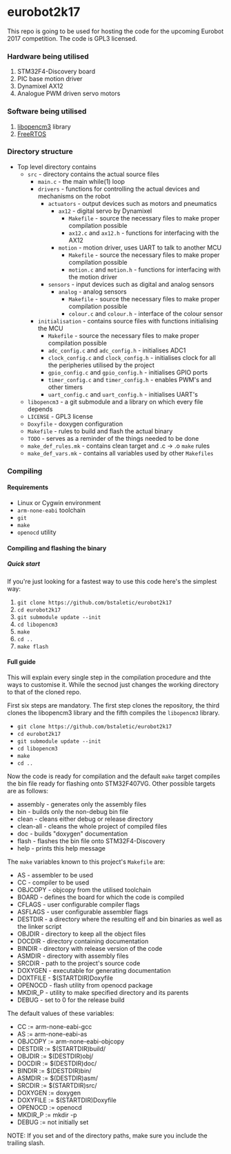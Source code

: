 # eurobot2k17

This repo is going to be used for hosting the code for the upcoming Eurobot 2017 competition. The code is GPL3 licensed.

### Hardware being utilised

1. STM32F4-Discovery board
2. PIC base motion driver
3. Dynamixel AX12
4. Analogue PWM driven servo motors

### Software being utilised

1. [libopencm3](https://libopencm3.github.io/docs/latest/stm32f4/html/modules.html) library
2. [FreeRTOS](https://freertos.org/)

### Directory structure

- Top level directory contains
  - `src` - directory contains the actual source files
    - `main.c` - the main while(1) loop
    - `drivers` - functions for controlling the actual devices and mechanisms on the robot
      - `actuators` - output devices such as motors and pneumatics
        - `ax12` - digital servo by Dynamixel
          - `Makefile` - source the necessary files to make proper compilation possible
          - `ax12.c` and `ax12.h` - functions for interfacing with the AX12
        - `motion` - motion driver, uses UART to talk to another MCU
          - `Makefile` - source the necessary files to make proper compilation possible
          - `motion.c` and `motion.h` - functions for interfacing with the motion driver
      - `sensors` - input devices such as digital and analog sensors
        - `analog` - analog sensors
          - `Makefile` - source the necessary files to make proper compilation possible
          - `colour.c` and `colour.h` - interface of the colour sensor
    - `initialisation` - contains source files with functions initialising the MCU
      - `Makefile` - source the necessary files to make proper compilation possible
      - `adc_config.c` and `adc_config.h` - initialises ADC1
      - `clock_config.c` and `clock_config.h` - initialises clock for all the peripheries utilised by the project
      - `gpio_config.c` and `gpio_config.h` - initialises GPIO ports
      - `timer_config.c` and `timer_config.h` - enables PWM's and other timers
      - `uart_config.c` and `uart_config.h` - initialises UART's
  - `libopencm3` - a git submodule and a library on which every file depends
  - `LICENSE` - GPL3 license
  - `Doxyfile` - doxygen configuration
  - `Makefile` - rules to build and flash the actual binary
  - `TODO` - serves as a reminder of the things needed to be done
  - `make_def_rules.mk` - contains clean target and .c -> .o `make` rules
  - `make_def_vars.mk` - contains all variables used by other `Makefiles`

### Compiling

#### Requirements

- Linux or Cygwin environment
- `arm-none-eabi` toolchain
- `git`
- `make`
- `openocd` utility

#### Compiling and flashing the binary

##### Quick start
If you're just looking for a fastest way to use this code here's the simplest way:

1. `git clone https://github.com/bstaletic/eurobot2k17`
2. `cd eurobot2k17`
3. `git submodule update --init`
4. `cd libopencm3`
5. `make`
6. `cd ..`
7. `make flash`

#### Full guide
This will explain every single step in the compilation procedure and thte ways to customise it. While the secnod just changes the working directory to that of the cloned repo.

First six steps are mandatory. The first step clones the repository, the third clones the libopencm3 library and the fifth compiles the `libopencm3` library.

- `git clone https://github.com/bstaletic/eurobot2k17`
- `cd eurobot2k17`
- `git submodule update --init`
- `cd libopencm3`
- `make`
- `cd ..`

Now the code is ready for compilation and the default `make` target compiles the bin file ready for flashing onto STM32F407VG. Other possible targets are as follows:

- assembly - generates only the assembly files
- bin - builds only the non-debug bin file
- clean - cleans either debug or release directory
- clean-all - cleans the whole project of compiled files
- doc - builds "doxygen" documentation
- flash - flashes the bin file onto STM32F4-Discovery
- help - prints this help message

The `make` variables known to this project's `Makefile` are:

- AS - assembler to be used
- CC - compiler to be used
- OBJCOPY - objcopy from the utilised toolchain
- BOARD - defines the board for which the code is compiled
- CFLAGS - user configurable compiler flags
- ASFLAGS - user configurable assembler flags
- DESTDIR - a directory where the resulting elf and bin binaries as well as the linker script
- OBJDIR - directory to keep all the object files
- DOCDIR - directory containing documentation
- BINDIR - directory with release version of the code
- ASMDIR - directory with assembly files
- SRCDIR - path to the project's source code
- DOXYGEN - executable for generating documentation
- DOXTFILE - $(STARTDIR)Doxyfile
- OPENOCD - flash utility from openocd package
- MKDIR_P - utility to make specified directory and its parents
- DEBUG - set to 0 for the release build

The default values of these variables:

- CC := arm-none-eabi-gcc
- AS := arm-none-eabi-as
- OBJCOPY := arm-none-eabi-objcopy
- DESTDIR := $(STARTDIR)build/
- OBJDIR := $(DESTDIR)obj/
- DOCDIR := $(DESTDIR)doc/
- BINDIR := $(DESTDIR)bin/
- ASMDIR := $(DESTDIR)asm/
- SRCDIR := $(STARTDIR)src/
- DOXYGEN := doxygen
- DOXYFILE := $(STARTDIR)Doxyfile
- OPENOCD := openocd
- MKDIR_P := mkdir -p
- DEBUG := not initially set

NOTE: If you set and of the directory paths, make sure you include the trailing slash.
